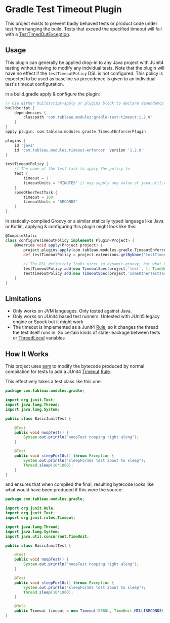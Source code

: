 # Gradle Test Timeout Plugin
This project exists to prevent badly behaved tests or product code under test from 
hanging the build. Tests that exceed the specified timeout will fail with a 
[TestTimedOutException](https://junit.org/junit4/javadoc/4.12/org/junit/runners/model/TestTimedOutException.html).

## Usage
This plugin can generally be applied drop-in to any Java project with JUnit4 testing without having to modify any
indvidual tests. Note that the plugin will have no effect if the `testTimeoutPolicy` DSL is not configured. 
This policy is expected to be used as baseline so precedence is given to an individual test's timeout configuration.


in a build.gradle apply & configure the plugin:
```gradle
// Use either buildscript+apply or plugins block to declare dependency but not both
buildscript {
    dependencies {
        classpath 'com.tableau.modules:gradle-test-timeout:1.2.0'
    }
}
apply plugin: com.tableau.modules.gradle.TimeoutEnforcerPlugin

plugins {
    id 'java'
    id 'com.tableau.modules.timeout-enforcer' version '1.2.0'
}

testTimeoutPolicy {
    // The name of the test task to apply the policy to
    test {
        timeout = 1
        timeoutUnits = 'MINUTES' // may supply any value of java.util.concurrent.TimeUnit 
    }
    someOtherTestTask {
        timeout = 100
        timeoutUnits = 'SECONDS'
    }
}
```

In statically-compiled Groovy or a similar statically typed language like Java or Kotlin, 
applying & configuring this plugin might look like this:
```groovy
@CompileStatic
class configureTimeoutPolicy implements Plugin<Project> {
    @Override void apply(Project project) {
        project.plugins.apply(com.tableau.modules.gradle.TimeoutEnforcerPlugin)
        def testTimeoutPolicy = project.extensions.getByName('testTimeoutPolicy') as NamedDomainObjectCollection<TimeoutSpec>
        
        // The DSL definitely looks nicer in dynamic-groovy, but what DSL doesn't? 
        testTimeoutPolicy.add(new TimeoutSpec(project,'test', 1, TimeUnit.MINUTES))
        testTimeoutPolicy.add(new TimeoutSpec(project,'someOtherTestTask', 100, TimeUnit.SECONDS))
    }
}
```

## Limitations

* Only works on JVM languages. Only tested against Java. 
* Only works on JUnit4 based test runners. Untested with JUnit5 legacy engine or Spock but it might work
* The timeout is implemented as a Junit4 [Rule](https://github.com/junit-team/junit4/wiki/rules), so it changes the thread the test itself runs in. So certain
kinds of state-leackage between tests or [ThreadLocal](https://docs.oracle.com/javase/8/docs/api/java/lang/ThreadLocal.html) variables 

## How It Works 

This project uses [asm](http://asm.ow2.io/) to modify the bytecode produced by normal compilation 
for tests to add a JUnit4 [Timeout](https://junit.org/junit4/javadoc/4.12/org/junit/rules/Timeout.html) [Rule](https://junit.org/junit4/javadoc/4.12/org/junit/Rule.html).

This effectively takes a test class like this one:
```java
package com.tableau.modules.gradle;

import org.junit.Test;
import java.lang.Thread;
import java.lang.System;

public class BasicJunitTest {

    @Test
    public void noopTest() {
        System.out.println("noopTest nooping right along");
    }

    @Test
    public void sleepFor10s() throws Exception {
        System.out.println("sleepFor10s test about to sleep");
        Thread.sleep(10*1000);
    }
}

```
and ensures that when compiled the final, resulting bytecode looks like
what would have been produced if this were the source:
```java
package com.tableau.modules.gradle;

import org.junit.Rule;
import org.junit.Test;
import org.junit.rules.Timeout;

import java.lang.Thread;
import java.lang.System;
import java.util.concurrent.TimeUnit;

public class BasicJunitTest {

    @Test
    public void noopTest() {
        System.out.println("noopTest nooping right along");
    }

    @Test
    public void sleepFor10s() throws Exception {
        System.out.println("sleepFor10s test about to sleep");
        Thread.sleep(10*1000);
    }

    @Rule
    public Timeout timeout = new Timeout(5000L, TimeUnit.MILLISECONDS);
}
```

